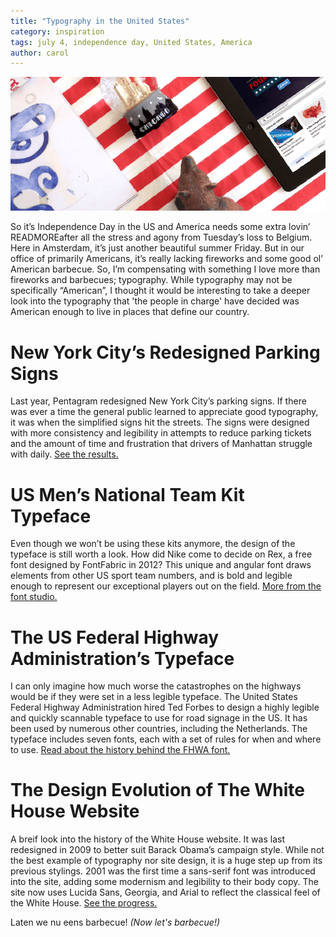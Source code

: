 ```yaml
---
title: "Typography in the United States"
category: inspiration
tags: july 4, independence day, United States, America 
author: carol
---
```

![Typography in the United States Inspiration](07-04-links/main.png)

So it’s Independence Day in the US and America needs some extra lovin’ READMOREafter all the stress and agony from Tuesday’s loss to Belgium. Here in Amsterdam, it’s just another beautiful summer Friday. But in our office of primarily Americans, it’s really lacking fireworks and some good ol’ American barbecue. So, I’m compensating with something I love more than fireworks and barbecues; typography. While typography may not be specifically “American”, I thought it would be interesting to take a deeper look into the typography that 'the people in charge' have decided was American enough to live in places that define our country. 

# New York City’s Redesigned Parking Signs
Last year, Pentagram redesigned New York City’s parking signs. If there was ever a time the general public learned to appreciate good typography, it was when the simplified signs hit the streets. The signs were designed with more consistency and legibility in attempts to reduce parking tickets and the amount of time and frustration that drivers of Manhattan struggle with daily. [See the results.](http://new.pentagram.com/2013/01/new-work-new-york-city-parking-signs/)

# US Men’s National Team Kit Typeface
Even though we won’t be using these kits anymore, the design of the typeface is still worth a look. How did Nike come to decide on Rex, a free font designed by FontFabric in 2012? This unique and angular font draws elements from other US sport team numbers, and is bold and legible enough to represent our exceptional players out on the field. [More from the font studio.](http://fontfabric.com/rex-free-font/)

# The US Federal Highway Administration’s Typeface
I can only imagine how much worse the catastrophes on the highways would be if they were set in a less legible typeface. The United States Federal Highway Administration hired Ted Forbes to design a highly legible and quickly scannable typeface to use for road signage in the US. It has been used by numerous other countries, including the Netherlands. The typeface includes seven fonts, each with a set of rules for when and where to use. [Read about the history behind the FHWA font.](http://en.wikipedia.org/wiki/FHWA_Series_fonts) 

# The Design Evolution of The White House Website
A breif look into the history of the White House website. It was last redesigned in 2009 to better suit Barack Obama’s campaign style. While not the best example of typography nor site design, it is a huge step up from its previous stylings. 2001 was the first time a sans-serif font was introduced into the site, adding some modernism and legibility to their body copy. The site now uses Lucida Sans, Georgia, and Arial to reflect the classical feel of the White House. [See the progress.](https://www.attendly.com/the-design-evolution-of-the-white-house-website/) 

Laten we nu eens barbecue! _(Now let's barbecue!)_